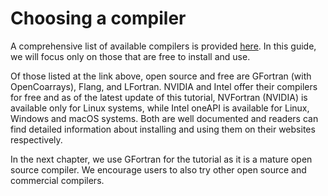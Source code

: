 

# Choosing a compiler


A comprehensive list of available compilers is provided [here](https://fortran-lang.org/en/compilers/). In this guide, we will focus only on those that are free to install and use.


Of those listed at the link above, open source and free are GFortran (with OpenCoarrays), Flang, and LFortran. NVIDIA and Intel offer their compilers for free and as of the latest update of this tutorial, NVFortran (NVIDIA) is available only for Linux systems, while Intel oneAPI is available for Linux, Windows and macOS systems. Both are well documented and readers can find detailed information about installing and using them on their websites respectively.


In the next chapter, we use GFortran for the tutorial as it is a mature open source compiler. We encourage users to also try other open source and commercial compilers.











